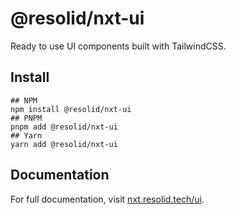 # @resolid/nxt-ui

Ready to use UI components built with TailwindCSS.

## Install

```shell
## NPM
npm install @resolid/nxt-ui
## PNPM
pnpm add @resolid/nxt-ui
## Yarn
yarn add @resolid/nxt-ui
```

## Documentation

For full documentation, visit [nxt.resolid.tech/ui](https://nxt.resolid.tech/ui).
